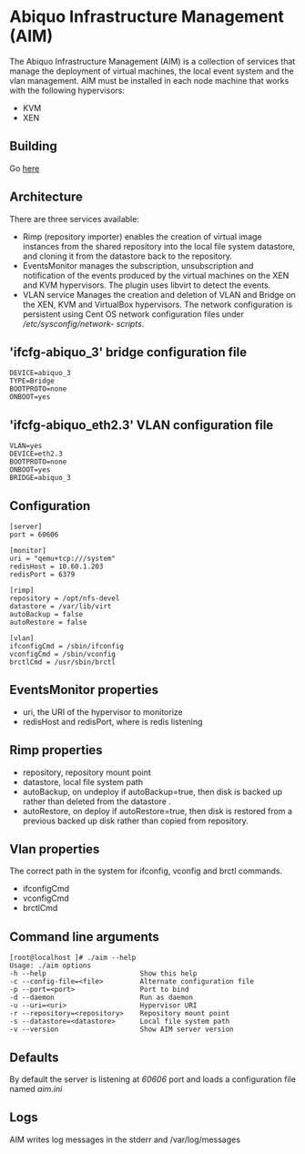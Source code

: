 Abiquo Infrastructure Management (AIM)
======================================

The Abiquo Infrastructure Management (AIM) is a collection of services that manage the deployment of virtual machines, the local event system and the vlan management. AIM must be installed in each node machine that works with the following hypervisors:

* KVM
* XEN

Building
--------

Go [here](http://wiki.abiquo.com/display/ABI17/Building+thrift+based+AIM+on+CentOS5)

Architecture
------------

There are three services available:

* Rimp (repository importer) enables the creation of virtual image instances from the shared repository into the local file system datastore, and cloning it from the datastore back to the repository.
* EventsMonitor manages the subscription, unsubscription and notification of the events produced by the virtual machines on the XEN and KVM hypervisors. The plugin uses libvirt to detect the events.
* VLAN service Manages the creation and deletion of VLAN and Bridge on the XEN, KVM and VirtualBox hypervisors. The network 
configuration is persistent using Cent OS network configuration files under _/etc/sysconfig/network-
scripts_. 

'ifcfg-abiquo_3' bridge configuration file
------------------------------------------

    DEVICE=abiquo_3
    TYPE=Bridge
    BOOTPROTO=none
    ONBOOT=yes
    
'ifcfg-abiquo_eth2.3' VLAN configuration file
---------------------------------------------

    VLAN=yes
    DEVICE=eth2.3
    BOOTPROTO=none
    ONBOOT=yes
    BRIDGE=abiquo_3

Configuration
-------------

    [server]
    port = 60606
    
    [monitor]
    uri = "qemu+tcp:///system"
    redisHost = 10.60.1.203
    redisPort = 6379
    
    [rimp]
    repository = /opt/nfs-devel
    datastore = /var/lib/virt
    autoBackup = false
    autoRestore = false
    
    [vlan]
    ifconfigCmd = /sbin/ifconfig
    vconfigCmd = /sbin/vconfig
    brctlCmd = /usr/sbin/brctl

EventsMonitor properties
------------------------

* uri, the URI of the hypervisor to monitorize
* redisHost and redisPort, where is redis listening

Rimp properties
---------------

* repository, repository mount point
* datastore, local file system path
* autoBackup, on undeploy if autoBackup=true, then disk is backed up rather than deleted from the datastore .
* autoRestore, on deploy if autoRestore=true, then disk is restored from a previous backed up disk rather than copied from repository.

Vlan properties
---------------

The correct path in the system for ifconfig, vconfig and brctl commands.

* ifconfigCmd
* vconfigCmd
* brctlCmd

Command line arguments
----------------------

    [root@localhost ]# ./aim --help
    Usage: ./aim options
    -h --help                       Show this help
    -c --config-file=<file>         Alternate configuration file
    -p --port=<port>                Port to bind
    -d --daemon                     Run as daemon
    -u --uri=<uri>                  Hypervisor URI
    -r --repository=<repository>    Repository mount point
    -s --datastore=<datastore>      Local file system path
    -v --version                    Show AIM server version

Defaults
--------

By default the server is listening at *60606* port and loads a configuration file named *aim.ini*

Logs
----

AIM writes log messages in the stderr and /var/log/messages
